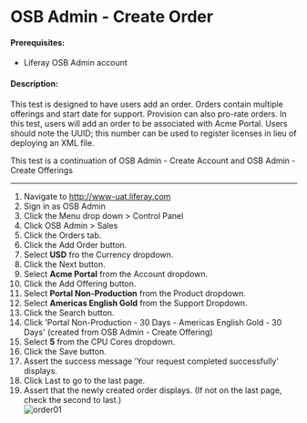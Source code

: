OSB Admin - Create Order
========================

#### Prerequisites: ####
* Liferay OSB Admin account


#### Description: ####
This test is designed to have users add an order. Orders contain multiple offerings and start date for support. Provision can also pro-rate orders. In this test, users will add an order to be associated with Acme Portal. Users should note the UUID; this number can be used to register licenses in lieu of deploying an XML file.

This test is a continuation of OSB Admin - Create Account and OSB Admin - Create Offerings

****
1. Navigate to http://www-uat.liferay.com
1. Sign in as OSB Admin
1. Click the Menu drop down > Control Panel
1. Click OSB Admin > Sales
1. Click the Orders tab.
1. Click the Add Order button.
1. Select **USD** fro the Currency dropdown.
1. Click the Next button.
1. Select **Acme Portal** from the Account dropdown.
1. Click the Add Offering button.
1. Select **Portal Non-Production** from the Product dropdown.
1. Select **Americas English Gold** from the Support Dropdown.
1. Click the Search button.
1. Click 'Portal Non-Production - 30 Days - Americas English Gold - 30 Days' (created from OSB Admin - Create Offering)
1. Select **5** from the CPU Cores dropdown.
1. Click the Save button.
1. Assert the success message 'Your request completed successfully' displays.
1. Click Last to go to the last page.
1. Assert that the newly created order displays. (If not on the last page, check the second to last.)    
![order01](https://github.com/liferay/liferay-qa-ee/raw/master/licensing/images/order01.png)
